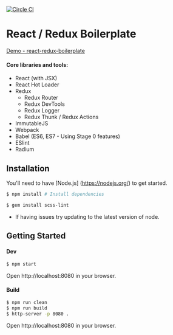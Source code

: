 [![Circle CI](https://circleci.com/gh/andrewdamelio/react-redux-boilerplate/tree/master.svg?style=svg&circle-token=35697916f8fc181b59f088c95a8dad886fc610a3)](https://circleci.com/gh/andrewdamelio/react-redux-boilerplate/tree/master)

# React / Redux Boilerplate

[Demo - react-redux-boilerplate](http://andrewdamel.io/dev/react-redux)

#### Core libraries and tools:
- React (with JSX)
- React Hot Loader
- Redux
  - Redux Router
  - Redux DevTools
  - Redux Logger
  - Redux Thunk / Redux Actions
- ImmutableJS
- Webpack
- Babel (ES6, ES7 - Using Stage 0 features)
- ESlint
- Radium


## Installation

You'll need to have [Node.js] (https://nodejs.org/) to get started.

```bash
$ npm install # Install dependencies

$ gem install scss-lint
```

* If having issues try updating to the latest version of node.


## Getting Started

#### Dev
```bash
$ npm start
```
Open http://localhost:8080 in your browser.

#### Build
```bash
$ npm run clean
$ npm run build
$ http-server -p 8080 .

```
Open http://localhost:8080 in your browser.
